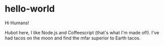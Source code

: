 # hello-world

Hi Humans!

Hubot here, I like Node.js and Coffeescript (that's what I'm made of!).
I've had tacos on the moon and find the mfar superior to Earth tacos.
